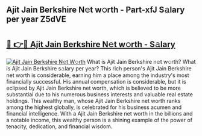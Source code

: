 ## Ajit Jain Berkshire N𝚎t w𝚘rth - Part-xfJ S𝚊lary per year Z5dVE

# <h2><a href="http://gc3nlhd.nevu.top/?p=Ajit+Jain+Berkshire">🔗 👉🔴 Ajit Jain Berkshire N𝚎t w𝚘rth - S𝚊lary</a></h2>

[![Ajit Jain Berkshire N𝚎t W𝚘rth](https://i.imgur.com/Oavwk0R.jpeg)](http://gc3nlhd.nevu.top/?p=Ajit+Jain+Berkshire)
What is Ajit Jain Berkshire n𝚎t w𝚘rth? What is Ajit Jain Berkshire s𝚊lary per year?
This rich person's Ajit Jain Berkshire net worth is considerable, earning him a place among the industry's most financially successful. His annual compensation is considerable, but it is eclipsed by Ajit Jain Berkshire net worth, which is believed to be more substantial due to his numerous business interests and valuable real estate holdings. This wealthy man, whose Ajit Jain Berkshire net worth ranks among the highest globally, is celebrated for his business acumen and financial intelligence. With a Ajit Jain Berkshire net worth in the billions and a notable income, this wealthy person is a shining example of the power of tenacity, dedication, and financial wisdom.
